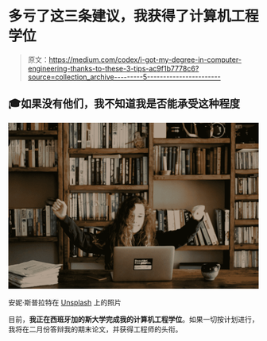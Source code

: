 # 多亏了这三条建议，我获得了计算机工程学位

> 原文：<https://medium.com/codex/i-got-my-degree-in-computer-engineering-thanks-to-these-3-tips-ac9f1b7778c6?source=collection_archive---------5----------------------->

## 🎓如果没有他们，我不知道我是否能承受这种程度

![](img/744abf5997b127a8a2870aa36b3a1d2d.png)

安妮·斯普拉特在 [Unsplash](https://unsplash.com?utm_source=medium&utm_medium=referral) 上的照片

目前，**我正在西班牙加的斯大学完成我的计算机工程学位**。如果一切按计划进行，我将在二月份答辩我的期末论文，并获得工程师的头衔。